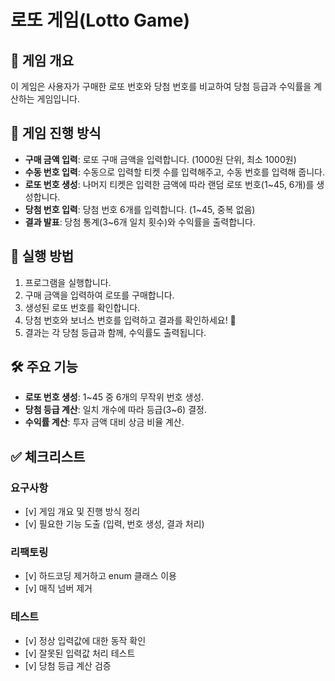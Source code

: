 # 로또 게임(Lotto Game)

## 🎯 게임 개요

이 게임은 사용자가 구매한 로또 번호와 당첨 번호를 비교하여 당첨 등급과 수익률을 계산하는 게임입니다.

## 📌 게임 진행 방식

- **구매 금액 입력**: 로또 구매 금액을 입력합니다. (1000원 단위, 최소 1000원)
- **수동 번호 입력**: 수동으로 입력할 티켓 수를 입력해주고, 수동 번호를 입력해 줍니다.
- **로또 번호 생성**: 나머지 티켓은 입력한 금액에 따라 랜덤 로또 번호(1~45, 6개)를 생성합니다.
- **당첨 번호 입력**: 당첨 번호 6개를 입력합니다. (1~45, 중복 없음)
- **결과 발표**: 당첨 통계(3~6개 일치 횟수)와 수익률을 출력합니다.

## 🚀 실행 방법

1. 프로그램을 실행합니다.
2. 구매 금액을 입력하여 로또를 구매합니다.
3. 생성된 로또 번호를 확인합니다.
4. 당첨 번호와 보너스 번호를 입력하고 결과를 확인하세요! 🎉
5. 결과는 각 당첨 등급과 함께, 수익률도 출력됩니다.

## 🛠 주요 기능

- **로또 번호 생성**: 1~45 중 6개의 무작위 번호 생성.
- **당첨 등급 계산**: 일치 개수에 따라 등급(3~6) 결정.
- **수익률 계산**: 투자 금액 대비 상금 비율 계산.

## ✅ 체크리스트

### 요구사항
- [v] 게임 개요 및 진행 방식 정리
- [v] 필요한 기능 도출 (입력, 번호 생성, 결과 처리)

### 리팩토링
- [v] 하드코딩 제거하고 enum 클래스 이용
- [v] 매직 넘버 제거

### 테스트
- [v] 정상 입력값에 대한 동작 확인
- [v] 잘못된 입력값 처리 테스트
- [v] 당첨 등급 계산 검증
